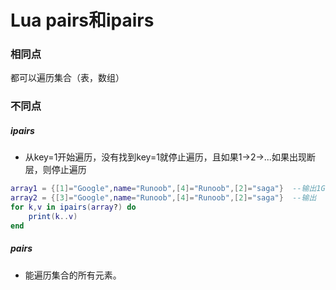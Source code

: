 # Lua pairs和ipairs

### 相同点

都可以遍历集合（表，数组）



### 不同点

##### ipairs

- 从key=1开始遍历，没有找到key=1就停止遍历，且如果1->2->...如果出现断层，则停止遍历

```lua
array1 = {[1]="Google",name="Runoob",[4]="Runoob",[2]="saga"}  --输出1Google 2saga 
array2 = {[3]="Google",name="Runoob",[4]="Runoob",[2]="saga"}  --输出
for k,v in ipairs(array?) do
	print(k..v)
end
```

##### pairs

- 能遍历集合的所有元素。